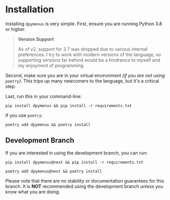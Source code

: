 # Installation

Installing `dpymenus` is very simple. First, ensure you are running Python 3.8 or higher.

> **Version Support**
>
> As of v2, support for 3.7 was dropped due to various internal preferences.
> I try to work with modern versions of the language, so supporting versions far behind
> would be a hindrance to myself and my enjoyment of programming.

Second, make sure you are in your virtual environment *(if you are not using `poetry`)*. This trips up many newcomers to
the language, but it's a critical step.

Last, run this in your command-line:

```
pip install dpymenus && pip install -r requirements.txt
```

If you use `poetry`:

```
poetry add dpymenus && poetry install
```

## Development Branch

If you are interested in using the development branch, you can run:

```
pip install dpymenus@next && pip install -r requirements.txt
```

```
poetry add dpymenus@next && poetry install
```

Please note that there are no stability or documentation guarantees for this branch. It is **NOT** recommended using the
development branch unless you know what you are doing.
